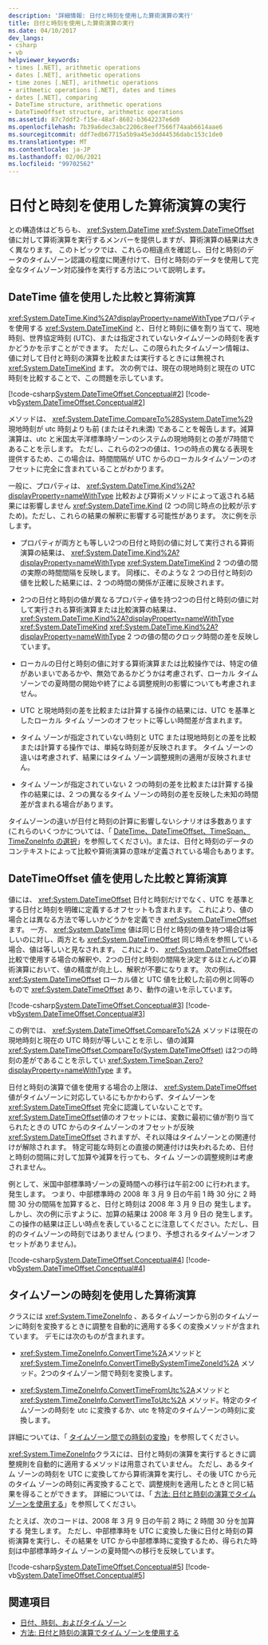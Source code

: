 ```yaml
---
description: '詳細情報: 日付と時刻を使用した算術演算の実行'
title: 日付と時刻を使用した算術演算の実行
ms.date: 04/10/2017
dev_langs:
- csharp
- vb
helpviewer_keywords:
- times [.NET], arithmetic operations
- dates [.NET], arithmetic operations
- time zones [.NET], arithmetic operations
- arithmetic operations [.NET], dates and times
- dates [.NET], comparing
- DateTime structure, arithmetic operations
- DateTimeOffset structure, arithmetic operations
ms.assetid: 87c7ddf2-f15e-48af-8602-b3642237e6d0
ms.openlocfilehash: 7b39a6dec3abc2206c8eef7566f74aab6614aae6
ms.sourcegitcommit: ddf7edb67715a5b9a45e3dd44536dabc153c1de0
ms.translationtype: MT
ms.contentlocale: ja-JP
ms.lasthandoff: 02/06/2021
ms.locfileid: "99702562"
---
```

# <a name="performing-arithmetic-operations-with-dates-and-times"></a>日付と時刻を使用した算術演算の実行

との構造体はどちらも、 <xref:System.DateTime> <xref:System.DateTimeOffset> 値に対して算術演算を実行するメンバーを提供しますが、算術演算の結果は大きく異なります。 このトピックでは、これらの相違点を確認し、日付と時刻のデータのタイムゾーン認識の程度に関連付けて、日付と時刻のデータを使用して完全なタイムゾーン対応操作を実行する方法について説明します。

## <a name="comparisons-and-arithmetic-operations-with-datetime-values"></a>DateTime 値を使用した比較と算術演算

<xref:System.DateTime.Kind%2A?displayProperty=nameWithType>プロパティを使用する <xref:System.DateTimeKind> と、日付と時刻に値を割り当てて、現地時刻、世界協定時刻 (UTC)、または指定されていないタイムゾーンの時刻を表すかどうかを示すことができます。 ただし、この限られたタイムゾーン情報は、値に対して日付と時刻の演算を比較または実行するときには無視され <xref:System.DateTimeKind> ます。 次の例では、現在の現地時刻と現在の UTC 時刻を比較することで、この問題を示しています。

[!code-csharp[System.DateTimeOffset.Conceptual#2](../../../samples/snippets/csharp/VS_Snippets_CLR_System/system.DateTimeOffset.Conceptual/cs/Conceptual2.cs#2)]
[!code-vb[System.DateTimeOffset.Conceptual#2](../../../samples/snippets/visualbasic/VS_Snippets_CLR_System/system.DateTimeOffset.Conceptual/vb/Conceptual2.vb#2)]

メソッドは、 <xref:System.DateTime.CompareTo%28System.DateTime%29> 現地時刻が utc 時刻よりも前 (またはそれ未満) であることを報告します。減算演算は、utc と米国太平洋標準時ゾーンのシステムの現地時刻との差が7時間であることを示します。 ただし、これらの2つの値は、1つの時点の異なる表現を提供するため、この場合は、時間間隔が UTC からのローカルタイムゾーンのオフセットに完全に含まれていることがわかります。

一般に、プロパティは、 <xref:System.DateTime.Kind%2A?displayProperty=nameWithType> 比較および算術メソッドによって返される結果には影響しません <xref:System.DateTime.Kind> (2 つの同じ時点の比較が示すため)。ただし、これらの結果の解釈に影響する可能性があります。 次に例を示します。

- プロパティが両方とも等しい2つの日付と時刻の値に対して実行される算術演算の結果は、 <xref:System.DateTime.Kind%2A?displayProperty=nameWithType> <xref:System.DateTimeKind> 2 つの値の間の実際の時間間隔を反映します。 同様に、そのような 2 つの日付と時刻の値を比較した結果には、2 つの時間の関係が正確に反映されます。

- 2つの日付と時刻の値が異なるプロパティ値を持つ2つの日付と時刻の値に対して実行される算術演算または比較演算の結果は、 <xref:System.DateTime.Kind%2A?displayProperty=nameWithType> <xref:System.DateTimeKind> <xref:System.DateTime.Kind%2A?displayProperty=nameWithType> 2 つの値の間のクロック時間の差を反映しています。

- ローカルの日付と時刻の値に対する算術演算または比較操作では、特定の値があいまいであるかや、無効であるかどうかは考慮されず、ローカル タイム ゾーンでの夏時間の開始や終了による調整規則の影響についても考慮されません。

- UTC と現地時刻の差を比較または計算する操作の結果には、UTC を基準としたローカル タイム ゾーンのオフセットに等しい時間差が含まれます。

- タイム ゾーンが指定されていない時刻と UTC または現地時刻との差を比較または計算する操作では、単純な時刻差が反映されます。 タイム ゾーンの違いは考慮されず、結果にはタイム ゾーン調整規則の適用が反映されません。

- タイム ゾーンが指定されていない 2 つの時刻の差を比較または計算する操作の結果には、2 つの異なるタイム ゾーンの時刻の差を反映した未知の時間差が含まれる場合があります。

タイムゾーンの違いが日付と時刻の計算に影響しないシナリオは多数あります (これらのいくつかについては、「 [DateTime、DateTimeOffset、TimeSpan、TimeZoneInfo の選択](choosing-between-datetime.md)」を参照してください)。または、日付と時刻のデータのコンテキストによって比較や算術演算の意味が定義されている場合もあります。

## <a name="comparisons-and-arithmetic-operations-with-datetimeoffset-values"></a>DateTimeOffset 値を使用した比較と算術演算

値には、 <xref:System.DateTimeOffset> 日付と時刻だけでなく、UTC を基準とする日付と時刻を明確に定義するオフセットも含まれます。 これにより、値の場合とは異なる方法で等しいかどうかを定義でき <xref:System.DateTimeOffset> ます。 一方、 <xref:System.DateTime> 値は同じ日付と時刻の値を持つ場合は等しいのに対し、両方とも <xref:System.DateTimeOffset> 同じ時点を参照している場合、値は等しいと見なされます。 これにより、 <xref:System.DateTimeOffset> 比較で使用する場合の解釈や、2つの日付と時刻の間隔を決定するほとんどの算術演算において、値の精度が向上し、解釈が不要になります。 次の例は、 <xref:System.DateTimeOffset> ローカル値と UTC 値を比較した前の例と同等のもので <xref:System.DateTimeOffset> あり、動作の違いを示しています。

[!code-csharp[System.DateTimeOffset.Conceptual#3](../../../samples/snippets/csharp/VS_Snippets_CLR_System/system.DateTimeOffset.Conceptual/cs/Conceptual3.cs#3)]
[!code-vb[System.DateTimeOffset.Conceptual#3](../../../samples/snippets/visualbasic/VS_Snippets_CLR_System/system.DateTimeOffset.Conceptual/vb/Conceptual3.vb#3)]

この例では、 <xref:System.DateTimeOffset.CompareTo%2A> メソッドは現在の現地時刻と現在の UTC 時刻が等しいことを示し、値の減算 <xref:System.DateTimeOffset.CompareTo(System.DateTimeOffset)> は2つの時刻の差がであることを示してい <xref:System.TimeSpan.Zero?displayProperty=nameWithType> ます。

日付と時刻の演算で値を使用する場合の上限は、 <xref:System.DateTimeOffset> 値がタイムゾーンに対応しているにもかかわらず、タイムゾーンを <xref:System.DateTimeOffset> 完全に認識していないことです。 <xref:System.DateTimeOffset>値のオフセットには、変数に最初に値が割り当てられたときの UTC からのタイムゾーンのオフセットが反映 <xref:System.DateTimeOffset> されますが、それ以降はタイムゾーンとの関連付けが解除されます。 特定可能な時刻との直接の関連付けは失われるため、日付と時刻の間隔に対して加算や減算を行っても、タイム ゾーンの調整規則は考慮されません。

例として、米国中部標準時ゾーンの夏時間への移行は午前2:00 に行われます。 発生します。 つまり、中部標準時の 2008 年 3 月 9 日の午前 1 時 30 分に 2 時間 30 分の間隔を加算すると、日付と時刻は 2008 年 3 月 9 日の 発生します。 しかし、次の例に示すように、加算の結果は 2008 年 3 月 9 日の 発生します。 この操作の結果は正しい時点を表していることに注意してください。ただし、目的のタイムゾーンの時刻ではありません (つまり、予想されるタイムゾーンオフセットがありません)。

[!code-csharp[System.DateTimeOffset.Conceptual#4](../../../samples/snippets/csharp/VS_Snippets_CLR_System/system.DateTimeOffset.Conceptual/cs/Conceptual4.cs#4)]
[!code-vb[System.DateTimeOffset.Conceptual#4](../../../samples/snippets/visualbasic/VS_Snippets_CLR_System/system.DateTimeOffset.Conceptual/vb/Conceptual4.vb#4)]

## <a name="arithmetic-operations-with-times-in-time-zones"></a>タイムゾーンの時刻を使用した算術演算

クラスには <xref:System.TimeZoneInfo> 、あるタイムゾーンから別のタイムゾーンに時刻を変換するときに調整を自動的に適用する多くの変換メソッドが含まれています。 デモには次のものが含まれます。

- <xref:System.TimeZoneInfo.ConvertTime%2A>メソッドと <xref:System.TimeZoneInfo.ConvertTimeBySystemTimeZoneId%2A> メソッド。2つのタイムゾーン間で時刻を変換します。

- <xref:System.TimeZoneInfo.ConvertTimeFromUtc%2A>メソッドと <xref:System.TimeZoneInfo.ConvertTimeToUtc%2A> メソッド。特定のタイムゾーンの時刻を utc に変換するか、utc を特定のタイムゾーンの時刻に変換します。

詳細については、「 [タイムゾーン間での時刻の変換](converting-between-time-zones.md)」を参照してください。

<xref:System.TimeZoneInfo>クラスには、日付と時刻の演算を実行するときに調整規則を自動的に適用するメソッドは用意されていません。 ただし、あるタイム ゾーンの時刻を UTC に変換してから算術演算を実行し、その後 UTC から元のタイム ゾーンの時刻に再変換することで、調整規則を適用したときと同じ結果を得ることができます。 詳細については、「 [方法: 日付と時刻の演算でタイムゾーンを使用する](use-time-zones-in-arithmetic.md)」を参照してください。

たとえば、次のコードは、2008 年 3 月 9 日の午前 2 時に 2 時間 30 分を加算する 発生します。 ただし、中部標準時を UTC に変換した後に日付と時刻の算術演算を実行し、その結果を UTC から中部標準時に変換するため、得られた時刻は中部標準時タイム ゾーンの夏時間への移行を反映しています。

[!code-csharp[System.DateTimeOffset.Conceptual#5](../../../samples/snippets/csharp/VS_Snippets_CLR_System/system.DateTimeOffset.Conceptual/cs/Conceptual5.cs#5)]
[!code-vb[System.DateTimeOffset.Conceptual#5](../../../samples/snippets/visualbasic/VS_Snippets_CLR_System/system.DateTimeOffset.Conceptual/vb/Conceptual5.vb#5)]

## <a name="see-also"></a>関連項目

- [日付、時刻、およびタイム ゾーン](index.md)
- [方法: 日付と時刻の演算でタイム ゾーンを使用する](use-time-zones-in-arithmetic.md)
